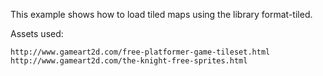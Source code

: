 This example shows how to load tiled maps using the library format-tiled.

Assets used:
```
http://www.gameart2d.com/free-platformer-game-tileset.html
http://www.gameart2d.com/the-knight-free-sprites.html
```
